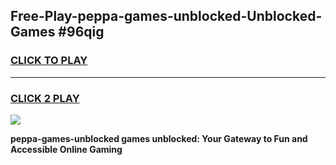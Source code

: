 
## Free-Play-peppa-games-unblocked-Unblocked-Games #96qig
<h3>
<a href="https://news.freeplayer.one?title=peppa-games-unblocked&ref=8M">CLICK TO PLAY</a></h3>
<hr>

<h3>
<a href="https://news.freeplayer.one?title=peppa-games-unblocked&ref=8M">CLICK 2 PLAY</a>
  
</h3>

<a href="https://news.freeplayer.one?title=peppa-games-unblocked&ref=8M"><img src="https://clearcache.store/games.png"></a>


**peppa-games-unblocked games unblocked: Your Gateway to Fun and Accessible Online Gaming**
